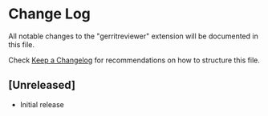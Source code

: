 # Change Log

All notable changes to the "gerritreviewer" extension will be documented in this file.

Check [Keep a Changelog](http://keepachangelog.com/) for recommendations on how to structure this file.

## [Unreleased]

- Initial release